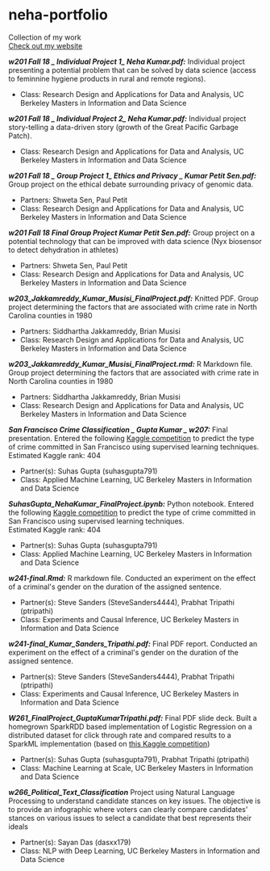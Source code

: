 # neha-portfolio
Collection of my work  
[Check out my website](http://nehakumar.me/)

***w201 Fall 18 _ Individual Project 1_ Neha Kumar.pdf:*** Individual project presenting a potential problem that can be solved by data science (access to feminnine hygiene products in rural and remote regions).  
- Class: Research Design and Applications for Data and Analysis, UC Berkeley Masters in Information and Data Science 

***w201 Fall 18 _ Individual Project 2_ Neha Kumar.pdf:*** Individual project story-telling a data-driven story (growth of the Great Pacific Garbage Patch).  
- Class: Research Design and Applications for Data and Analysis, UC Berkeley Masters in Information and Data Science 

***w201 Fall 18 _ Group Project 1_ Ethics and Privacy _ Kumar Petit Sen.pdf:*** Group project on the ethical debate surrounding privacy of genomic data.   
- Partners: Shweta Sen, Paul Petit   
- Class: Research Design and Applications for Data and Analysis, UC Berkeley Masters in Information and Data Science   

***w201 Fall 18 _Final Group Project_ Kumar Petit Sen.pdf:*** Group project on a potential technology that can be improved with data science (Nyx biosensor to detect dehydration in athletes)  
- Partners: Shweta Sen, Paul Petit   
- Class: Research Design and Applications for Data and Analysis, UC Berkeley Masters in Information and Data Science   

***w203_Jakkamreddy_Kumar_Musisi_FinalProject.pdf:*** Knitted PDF. Group project determining the factors that are associated with crime rate in North Carolina counties in 1980 
- Partners: Siddhartha Jakkamreddy, Brian Musisi  
- Class: Research Design and Applications for Data and Analysis, UC Berkeley Masters in Information and Data Science 

***w203_Jakkamreddy_Kumar_Musisi_FinalProject.rmd:*** R Markdown file. Group project determining the factors that are associated with crime rate in North Carolina counties in 1980 
- Partners: Siddhartha Jakkamreddy, Brian Musisi  
- Class: Research Design and Applications for Data and Analysis, UC Berkeley Masters in Information and Data Science 

***San Francisco Crime Classification _ Gupta Kumar _ w207:*** Final presentation. Entered the following [Kaggle competition](https://www.kaggle.com/c/sf-crime/leaderboard) to predict the type of crime committed in San Francisco using supervised learning techniques.   
Estimated Kaggle rank: 404  
- Partner(s): Suhas Gupta (suhasgupta791)  
- Class: Applied Machine Learning, UC Berkeley Masters in Information and Data Science   

***SuhasGupta_NehaKumar_FinalProject.ipynb:*** Python notebook. Entered the following [Kaggle competition](https://www.kaggle.com/c/sf-crime/leaderboard) to predict the type of crime committed in San Francisco using supervised learning techniques.  
Estimated Kaggle rank: 404  
- Partner(s): Suhas Gupta (suhasgupta791)  
- Class: Applied Machine Learning, UC Berkeley Masters in Information and Data Science 

***w241-final.Rmd:*** R markdown file. Conducted an experiment on the effect of a criminal's gender on the duration of the assigned sentence.  
- Partner(s): Steve Sanders (SteveSanders4444),  Prabhat Tripathi (ptripathi)
- Class: Experiments and Causal Inference, UC Berkeley Masters in Information and Data Science  

***w241-final_Kumar_Sanders_Tripathi.pdf:*** Final PDF report. Conducted an experiment on the effect of a criminal's gender on the duration of the assigned sentence.  
- Partner(s): Steve Sanders (SteveSanders4444),  Prabhat Tripathi (ptripathi)
- Class: Experiments and Causal Inference, UC Berkeley Masters in Information and Data Science 

***W261_FinalProject_GuptaKumarTripathi.pdf:*** Final PDF slide deck. Built a homegrown SparkRDD based implementation of Logistic Regression on a distributed dataset for click through rate and compared results to a SparkML implementation (based on [this Kaggle competition](https://www.kaggle.com/c/criteo-display-ad-challenge))
- Partner(s): Suhas Gupta (suhasgupta791),  Prabhat Tripathi (ptripathi)
- Class: Machine Learning at Scale, UC Berkeley Masters in Information and Data Science 

***w266_Political_Text_Classification*** Project using Natural Language Processing to understand candidate stances on key issues. The objective is to provide an infographic where voters can clearly compare candidates' stances on various issues to select a candidate that best represents their ideals
- Partner(s): Sayan Das (dasxx179)
- Class: NLP with Deep Learning, UC Berkeley Masters in Information and Data Science 
